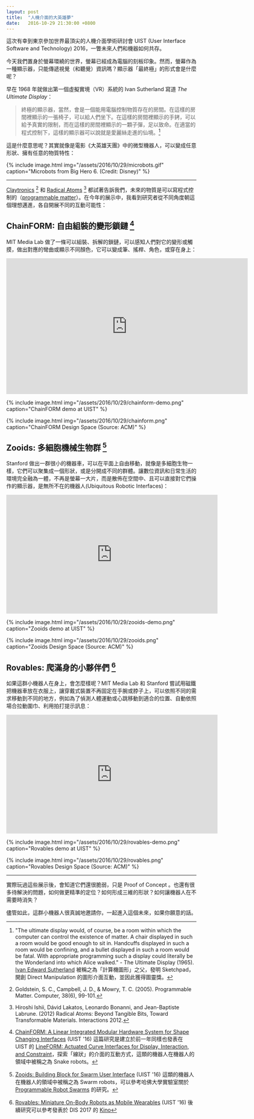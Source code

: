 ```yaml
---
layout: post
title:  "人機介面的大英雄夢"
date:   2016-10-29 21:30:00 +0800
---
```


這次有幸到東京參加世界最頂尖的人機介面學術研討會 UIST (User Interface Software and Technology) 2016，一瞥未來人們和機器如何共存。

今天我們置身於螢幕環繞的世界，螢幕已經成為電腦的刻板印象。然而，螢幕作為一種顯示器，只能傳遞視覺（和聽覺）資訊嗎？顯示器「最終極」的形式會是什麼呢？

早在 1968 年就做出第一個虛擬實境（VR）系統的 Ivan Sutherland 寫道 *The Ultimate Display*：

> 終極的顯示器，當然，會是一個能用電腦控制物質存在的房間。在這樣的房間裡顯示的一張椅子，可以給人們坐下。在這樣的房間裡顯示的手銬，可以給予真實的限制，而在這樣的房間裡顯示的一顆子彈，足以致命。在適當的程式控制下，這樣的顯示器可以說就是愛麗絲走進的仙境。[^1]

這是什麼意思呢？其實就像是電影《大英雄天團》中的微型機器人，可以變成任意形狀、擁有任意的物質特性：

{% include image.html
           img="/assets/2016/10/29/microbots.gif"
           caption="Microbots from Big Hero 6. (Credit: Disney)" %}

---

[Claytronics](https://www.cs.cmu.edu/~claytronics/) [^2] 和 [Radical Atoms](http://tangible.media.mit.edu/project/radical-atoms/) [^3] 都試著告訴我們，未來的物質是可以寫程式控制的（[programmable matter](https://en.wikipedia.org/wiki/Programmable_matter)）。在今年的展示中，我看到研究者從不同角度朝這個理想邁進，各自開展不同的互動可能性：

## ChainFORM: 自由組裝的變形鎖鏈 [^4]

MIT Media Lab 做了一條可以組裝、拆解的鎖鏈，可以感知人們對它的變形或觸摸，做出對應的彎曲或顯示不同顏色，它可以變成筆、搖桿、角色，或穿在身上：

<div class="video-wrapper">
    <iframe src="https://player.vimeo.com/video/193779890" width="640" height="360" frameborder="0" webkitallowfullscreen mozallowfullscreen allowfullscreen></iframe>
</div>

{% include image.html
           img="/assets/2016/10/29/chainform-demo.png"
           caption="ChainFORM demo at UIST" %}

{% include image.html
           img="/assets/2016/10/29/chainform.png"
           caption="ChainFORM Design Space (Source: ACM)" %}

## Zooids: 多細胞機械生物群 [^5]

Stanford 做出一群很小的機器車，可以在平面上自由移動，就像是多細胞生物一樣，它們可以聚集成一個形狀，或是分開成不同的群體。讓數位資訊和日常生活的環境完全融為一體，不再是螢幕一大片，而是散佈在空間中、且可以直接對它們操作的顯示器，是無所不在的機器人(Ubiquitous Robotic Interfaces)：

<div class="video-wrapper">
    <iframe width="560" height="315" src="https://www.youtube.com/embed/ZVdAfDMP3m0" frameborder="0" allowfullscreen></iframe>
</div>

{% include image.html
           img="/assets/2016/10/29/zooids-demo.png"
           caption="Zooids demo at UIST" %}

{% include image.html
           img="/assets/2016/10/29/zooids.png"
           caption="Zooids Design Space (Source: ACM)" %}

## Rovables: 爬滿身的小夥伴們 [^6]

如果這群小機器人在身上，會怎麼樣呢？MIT Media Lab 和 Stanford 嘗試用磁鐵把機器車放在衣服上，讓穿戴式裝置不再固定在手腕或脖子上，可以依照不同的需求移動到不同的地方，例如為了偵測人體運動或心跳移動到適合的位置、自動依照場合拉動圍巾、利用拍打提示訊息：

<div class="video-wrapper">
    <iframe width="560" height="315" src="https://www.youtube.com/embed/IhIOLLE0ugg" frameborder="0" allowfullscreen></iframe>
</div>

{% include image.html
           img="/assets/2016/10/29/rovables-demo.png"
           caption="Rovables demo at UIST" %}

{% include image.html
           img="/assets/2016/10/29/rovables.png"
           caption="Rovables Design Space (Source: ACM)" %}

---

實際玩過這些展示後，會知道它們還很脆弱，只是 Proof of Concept 。也還有很多待解決的問題，如何做更精準的定位？如何形成三維的形狀？如何讓機器人在不需要時消失？

儘管如此，這群小機器人很真誠地邀請你，一起進入這個未來，如果你願意的話。

[^1]: "The ultimate display would, of course, be a room within which the computer can control the existence of matter. A chair displayed in such a room would be good enough to sit in. Handcuffs displayed in such a room would be confining, and a bullet displayed in such a room would be fatal. With appropriate programming such a display could literally be the Wonderland into which Alice walked." - The Ultimate Display (1965). [Ivan Edward Sutherland](https://en.wikipedia.org/wiki/Ivan_Sutherland) 被稱之為「計算機圖形」之父，發明 Sketchpad，開創 Direct Manipulation 的圖形介面互動，並因此獲得圖靈獎。
[^2]: Goldstein, S. C., Campbell, J. D., & Mowry, T. C. (2005). Programmable Matter. Computer, 38(6), 99-101.
[^3]: Hiroshi Ishii, Dávid Lakatos, Leonardo Bonanni, and Jean-Baptiste Labrune. (2012) Radical Atoms: Beyond Tangible Bits, Toward Transformable Materials. Interactions 2012.
[^4]: [ChainFORM: A Linear Integrated Modular Hardware System for Shape Changing Interfaces](https://tangible.media.mit.edu/project/chainform/) (UIST '16) 這篇研究是建立於前一年同樣也發表在 UIST 的 [LineFORM: Actuated Curve Interfaces for Display, Interaction, and Constraint](https://tangible.media.mit.edu/project/lineform/)，探索「線狀」的介面的互動方式，這類的機器人在機器人的領域中被稱之為 Snake robots。
[^5]: [Zooids: Building Block for Swarm User Interface](http://shape.stanford.edu/research/swarm/) (UIST '16) 這類的機器人在機器人的領域中被稱之為 Swarm robots，可以參考哈佛大學實驗室關於 [Programmable Robot Swarms](https://wyss.harvard.edu/technology/programmable-robot-swarms/) 的研究。
[^6]: [Rovables: Miniature On-Body Robots as Mobile Wearables](http://shape.stanford.edu/research/rovables/) (UIST '16) 後續研究可以參考發表於 DIS 2017 的 [Kino](https://www.media.mit.edu/projects/kino-kinetic-wearable/overview/)
